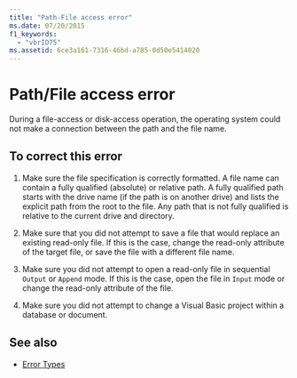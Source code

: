 ```yaml
---
title: "Path-File access error"
ms.date: 07/20/2015
f1_keywords: 
  - "vbrID75"
ms.assetid: 6ce3a161-7316-46bd-a785-0d50e5414020
---
```

# Path/File access error
During a file-access or disk-access operation, the operating system could not make a connection between the path and the file name.  
  
## To correct this error  
  
1. Make sure the file specification is correctly formatted. A file name can contain a fully qualified (absolute) or relative path. A fully qualified path starts with the drive name (if the path is on another drive) and lists the explicit path from the root to the file. Any path that is not fully qualified is relative to the current drive and directory.  
  
2. Make sure that you did not attempt to save a file that would replace an existing read-only file. If this is the case, change the read-only attribute of the target file, or save the file with a different file name.  
  
3. Make sure you did not attempt to open a read-only file in sequential `Output` or `Append` mode. If this is the case, open the file in `Input` mode or change the read-only attribute of the file.  
  
4. Make sure you did not attempt to change a Visual Basic project within a database or document.  
  
## See also

- [Error Types](../../../visual-basic/programming-guide/language-features/error-types.md)
